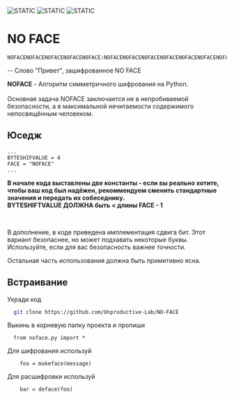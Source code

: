 
![STATIC](https://img.shields.io/badge/No_Face-No_Face-gre
) ![STATIC](https://img.shields.io/badge/No_Face-No_Face-blue
) ![STATIC](https://img.shields.io/badge/No_Face-No_Face-black
)



# NO FACE
```
NOFACENOFACENOFACENOFACENOFACE:NOFАCENOFACENOFАCENOFАCENOFАCENOFACENOFACENOFACENOFАCENOFАCENOFACENOFАCENOFACENOFACENOFACENOFACENOFACENOFАCENOFACENOFACENOFACENOFАCENOFACENOFАCENOFACENOFАCENOFACENOFACENOFACENOFACENOFАCENOFАCENOFACENOFАCENOFACENOFACENOFACENOFACENOFACENOFАCENOFACENOFАCENOFACENOFACENOFACENOFАCENOFАCENOFACENOFACENOFАCENOFACENOFACENOFАCENOFАCENOFАCENOFАCENOFACENOFАCENOFACENOFACENOFАCENOFАCENOFАCENOFACENOFАCENOFACENOFACENOFACENOFACENOFACENOFACENOFACENOFАCENOFАCENOFACENOFАCENOFACENOFACENOFACENOFАCENOFACENOFАCENOFACENOFACENOFACENOFАCENOFACENOFАCENOFACENOFАCENOFACENOFACENOFACENOFACENOFАCENOFАCENOFACENOFАCENOFACENOFACENOFACENOFACENOFACENOFАCENOFACENOFАCENOFACENOFACENOFACENOFАCENOFАCENOFACENOFACENOFАCENOFACENOFACENOFАCENOFАCENOFАCENOFАCENOFACENOFАCENOFACENOFACENOFАCENOFАCENOFАCENOFACENOFАCENOFACENOFАCENOFАCENOFАCENOFАCENOFАCENOFАCENOFАCENOFАCENOFACENOFАCENOFACENOFACENOFACENOFACENOFACENOFАCENOFACENOFACENOFACENOFАCENOFACENOFАCENOFACENOFАCENOFACENOFACENOFACENOFACENOFАCENOFАCENOFACENOFАCENOFACENOFACENOFACENOFACENOFACENOFАCENOFACENOFАCENOFACENOFACENOFACENOFАCENOFАCENOFACENOFACENOFАCENOFACENOFACENOFАCENOFАCENOFАCENOFАCENOFACENOFАCENOFACENOFACENOFАCENOFАCENOFАCENOFACENOFАCENOFACENOFACENOFACENOFACENOFACENOFАCENOFACENOFАCENOFАCENOFACENOFАCENOFACENOFACENOFACENOFАCENOFACENOFАCENOFACENOFACENOFACENOFАCENOFACENOFАCENOFACENOFАCENOFACENOFACENOFACENOFACENOFАCENOFАCENOFACENOFАCENOFACENOFACENOFACENOFACENOFACENOFАCENOFACENOFАCENOFACENOFACENOFACENOFАCENOFАCENOFACENOFACENOFАCENOFACENOFACENOFАCENOFАCENOFАCENOFАCENOFACENOFАCENOFACENOFACENOFАCENOFАCENOFАCENOFACENOFАCENOFACENOFАCENOFАCENOFACENOFАCENOFACENOFАCENOFАCENOFАCENOFACENOFАCENOFACENOFACENOFACENOFACENOFACENOFАCENOFACENOFACENOFACENOFАCENOFACENOFАCENOFACENOFАCENOFACENOFACENOFACENOFACENOFАCENOFАCENOFACENOFАCENOFACENOFACENOFACENOFACENOFACENOFАCENOFACENOFАCENOFACENOFACENOFACENOFАCENOFАCENOFACENOFACENOFАCENOFACENOFACENOFАCENOFАCENOFАCENOFАCENOFACENOFАCENOFACENOFACENOFАCENOFАCENOFАCENOFACENOFАCENOFACENOFАCENOFАCENOFACENOFACENOFАCENOFACENOFАCENOFАCENOFACENOFАCENOFACENOFACENOFACENOFACE
```
-- Слово "Привет", зашифрованное NO FACE

**NOFACE** - Алгоритм симметричного шифрования на Python. <br> <br>
Основная задача NOFACE заключается не в непробиваемой безопасности, а в максимальной нечитаемости содержимого непосвящённым человеком.

## Юседж

```
...
BYTESHIFVALUE = 4
FACE = "NOFACE"
...

```
**В начале кода выставлены две константы - если вы реально хотите, чтобы ваш код был надёжен, рекоммендуем сменить стандартные значения и передать их собеседнику.** <br>
**BYTESHIFTVALUE ДОЛЖНА быть < длины FACE - 1**

<br>

В дополнение, в коде приведена имплементация сдвига бит. Этот вариант безопаснее, но может подхавать некоторые буквы. Используйте, если для вас безопасность важнее точности.

Остальная часть использования должна быть примитивно ясна.


## Встраивание

Укради код

```bash
  git clone https://github.com/Unproductive-Lab/NO-FACE
```

Выкинь в корневую папку проекта и пропиши

```
  from noface.py import *
```

Для шифрования используй

```
    foo = makeface(message)
```

Для расшифровки используй

```
    bar = deface(foo)
```

